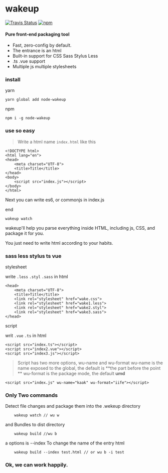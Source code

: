 # wakeup
<p align="left">
  <a href="https://travis-ci.org/channg/wakeup"><img alt="Travis Status" src="https://img.shields.io/travis/channg/wakeup/master.svg?style=flat-square"></a>
  <a href="https://www.npmjs.com/package/node-wakeup"><img alt="npm" src="https://img.shields.io/npm/v/node-wakeup.svg?style=flat-square"></a>
</p>

#### Pure front-end packaging tool
* Fast, zero-config by default.
* The entrance is an html
* Built-in support for CSS Sass Stylus Less
* .ts .vue support 
* Multiple js multiple stylesheets

### install
yarn
```
yarn global add node-wakeup
```
npm
```
npm i -g node-wakeup
```

### use  so easy
> Write a html  name `index.html` like  this

```
<!DOCTYPE html>
<html lang="en">
<head>
    <meta charset="UTF-8">
    <title>Title</title>
</head>
<body>
	<script src="index.js"></script>
</body>
</html>
```

Next you can write es6, or commonjs in index.js

end

```
wakeup watch
```

wakeup'll help you parse everything inside HTML, including js, CSS, and package it for you.

You just need to write html according to your habits.


### sass less stylus ts vue

stylesheet

write `.less` `.styl` `.sass` in html
```
<head>
    <meta charset="UTF-8">
    <title>Title</title>
    <link rel="stylesheet" href="wake.css">
    <link rel="stylesheet" href="wake1.less">
    <link rel="stylesheet" href="wake2.styl">
    <link rel="stylesheet" href="wake3.sass">
</head>
```
script 

writ `.vue` `.ts` in html
```
<script src="index.ts"></script>
<script src="index2.vue"></script>
<script src="index3.js"></script>
```
> Script has two more options, wu-name and wu-format
> wu-name  is the name exposed to the global, the default is **the part before the point **
> wu-format is the package mode, the default **umd**
```
<script src="index.js" wu-name="kaak" wu-format="iife"></script>
```

### Only Two commands

Detect file changes and package them into the .wekeup directory
```
	wakeup watch // wu w
```
and  Bundles to dist directory

```
	wakeup build //wu b
```

a options is --index To change the name of the entry html
```
	wakeup build --index test.html // or wu b -i test
```


### Ok, we can work happily.